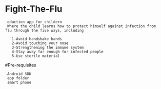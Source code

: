# Fight-The-Flu

     eduction app for childern
     Where the child learns how to protect himself against infection from flu through the five ways, including

       1-Avoid handshake hands
       2-Avoid touching your nose
       3-Strengthening the immune system
       4-Stay away far enough for infected people
       5-Use sterile material

#Pre-requisites

     Android SDK 
     app folder
     smart phone 
     
